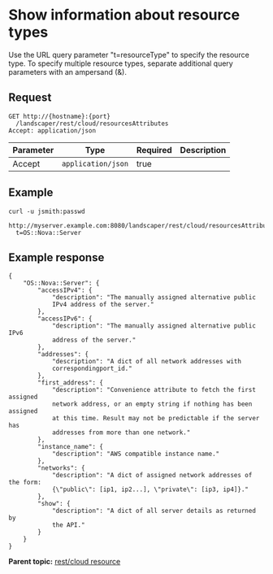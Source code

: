 # Show information about resource types

Use the URL query parameter "t=resourceType" to specify the resource type. To specify multiple resource types, separate additional query parameters with an ampersand \(&\).

## Request

```
GET http://{hostname}:{port}
  /landscaper/rest/cloud/resourcesAttributes
Accept: application/json

```

|Parameter|Type|Required|Description|
|---------|----|--------|-----------|
|Accept|`application/json`|true| |

## Example

```
curl -u jsmith:passwd 
  http://myserver.example.com:8080/landscaper/rest/cloud/resourcesAttributes?
  t=OS::Nova::Server
```

## Example response

```
{
    "OS::Nova::Server": {
        "accessIPv4": {
            "description": "The manually assigned alternative public 
            IPv4 address of the server."
        },
        "accessIPv6": {
            "description": "The manually assigned alternative public IPv6 
            address of the server."
        },
        "addresses": {
            "description": "A dict of all network addresses with 
            correspondingport_id."
        },
        "first_address": {
            "description": "Convenience attribute to fetch the first assigned 
            network address, or an empty string if nothing has been assigned 
            at this time. Result may not be predictable if the server has 
            addresses from more than one network."
        },
        "instance_name": {
            "description": "AWS compatible instance name."
        },
        "networks": {
            "description": "A dict of assigned network addresses of the form: 
            {\"public\": [ip1, ip2...], \"private\": [ip3, ip4]}."
        },
        "show": {
            "description": "A dict of all server details as returned by 
            the API."
        }
    }
}
```

**Parent topic:** [rest/cloud resource](../../com.ibm.edt.api.doc/topics/rest_cloud.md)

